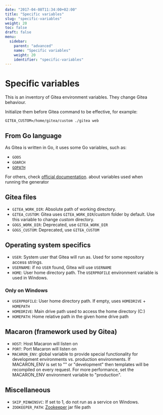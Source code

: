 ```yaml
---
date: "2017-04-08T11:34:00+02:00"
title: "Specific variables"
slug: "specific-variables"
weight: 20
toc: false
draft: false
menu:
  sidebar:
    parent: "advanced"
    name: "Specific variables"
    weight: 20
    identifier: "specific-variables"
---
```


# Specific variables

This is an inventory of Gitea environment variables. They change Gitea behaviour.

Initialize them before Gitea command to be effective, for example:

```
GITEA_CUSTOM=/home/gitea/custom ./gitea web
```

## From Go language

As Gitea is written in Go, it uses some Go variables, such as:

  * `GOOS`
  * `GOARCH`
  * [`GOPATH`](https://golang.org/cmd/go/#hdr-GOPATH_environment_variable)

For others, check [official documentation](https://golang.org/cmd/go/#hdr-Generate_Go_files_by_processing_source).
about variables used when running the generator

## Gitea files

  * `GITEA_WORK_DIR`: Absolute path of working directory.
  * `GITEA_CUSTOM`: Gitea uses `GITEA_WORK_DIR`/custom folder by default. Use this variable
     to change *custom* directory.
  * `GOGS_WORK_DIR`: Deprecated, use `GITEA_WORK_DIR`
  * `GOGS_CUSTOM`: Deprecated, use `GITEA_CUSTOM`

## Operating system specifics

  * `USER`: System user that Gitea will run as. Used for some repository access strings.
  * `USERNAME`: if no `USER` found, Gitea will use `USERNAME`
  * `HOME`: User home directory path. The `USERPROFILE` environment variable is used in Windows.

### Only on Windows

  * `USERPROFILE`: User home directory path. If empty, uses `HOMEDRIVE` + `HOMEPATH`
  * `HOMEDRIVE`: Main drive path used to access the home directory (C:)
  * `HOMEPATH`: Home relative path in the given home drive path

## Macaron (framework used by Gitea)

  * `HOST`: Host Macaron will listen on
  * `PORT`: Port Macaron will listen on
  * `MACARON_ENV`: global variable to provide special functionality for development environments
     vs. production environments. If MACARON_ENV is set to "" or "development" then templates will
     be recompiled on every request. For more performance, set the MACARON_ENV environment variable
     to "production".

## Miscellaneous

  * `SKIP_MINWINSVC`: If set to 1, do not run as a service on Windows.
  * `ZOOKEEPER_PATH`: [Zookeeper](http://zookeeper.apache.org/) jar file path
